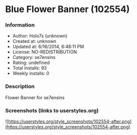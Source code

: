 # Blue Flower Banner (102554)

### Information
- Author: Holo7s (unknown)
- Created at: unknown
- Updated at: 6/16/2014, 6:48:11 PM
- License: NO-REDISTRIBUTION
- Category: se7ensins
- Rating: undefined
- Total installs: 93
- Weekly installs: 0


### Description
Flower Banner for se7ensins


### Screenshots (links to userstyles.org)
![https://userstyles.org/style_screenshots/102554-after.png](https://userstyles.org/style_screenshots/102554-after.png)


